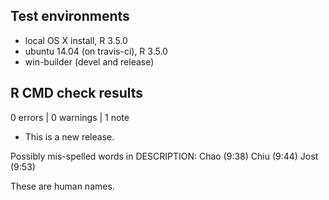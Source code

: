 ## Test environments
* local OS X install, R 3.5.0
* ubuntu 14.04 (on travis-ci), R 3.5.0
* win-builder (devel and release)

## R CMD check results

0 errors | 0 warnings | 1 note

* This is a new release.

Possibly mis-spelled words in DESCRIPTION:
  Chao (9:38)
  Chiu (9:44)
  Jost (9:53)
  
  These are human names.
